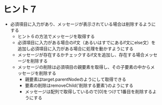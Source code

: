 # ヒント７

* 必須項目に入力があり、メッセージが表示されている場合は削除するようにする
  * ヒント６の方法でメッセージを取得する
  * 必須項目に入力がある場合のif文（あるいはすでにあるif文にelse文）を追加し必須項目に入力がある場合に処理を動かすようにする
  * メッセージが存在するかチェックするif文を追加し、存在する場合メッセージを削除する
  * メッセージの削除は必須項目の親要素を取得し、その子要素の中からメッセージを削除する
    * 親要素はtarget.parentNodeのようにして取得できる
    * 要素の削除はremoveChild('削除する要素')のようにする
    * メッセージは配列で取得しているので[0]をつけて1番目を削除するようにする
